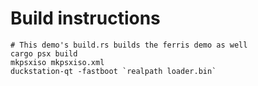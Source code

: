 # Build instructions

```
# This demo's build.rs builds the ferris demo as well
cargo psx build
mkpsxiso mkpsxiso.xml
duckstation-qt -fastboot `realpath loader.bin`
```
